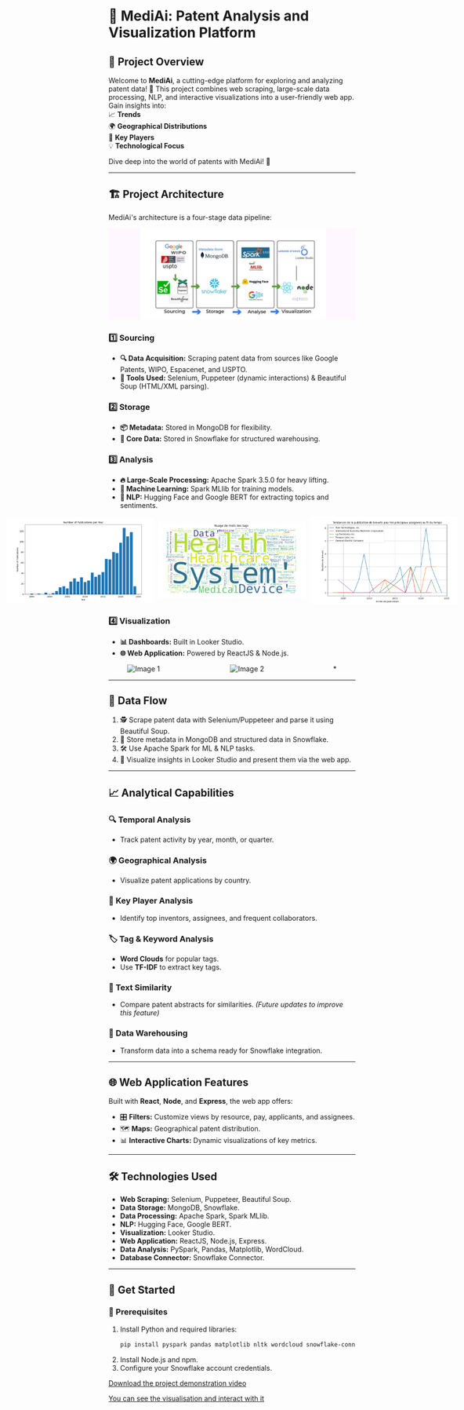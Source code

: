 # 🧠 MediAi: Patent Analysis and Visualization Platform

## 🌟 Project Overview

Welcome to **MediAi**, a cutting-edge platform for exploring and analyzing patent data! 🚀 This project combines web scraping, large-scale data processing, NLP, and interactive visualizations into a user-friendly web app. Gain insights into:  
📈 **Trends**  
🌍 **Geographical Distributions**  
🏢 **Key Players**  
💡 **Technological Focus**

Dive deep into the world of patents with MediAi! 🎉

---

## 🏗️ Project Architecture

MediAi's architecture is a four-stage data pipeline:
<div align="center">
  <img src="video/Architecture1.png" alt="architecture" style="width: 800px;">
</div>

### 1️⃣ **Sourcing**  
- **🔍 Data Acquisition:** Scraping patent data from sources like Google Patents, WIPO, Espacenet, and USPTO.  
- **🤖 Tools Used:** Selenium, Puppeteer (dynamic interactions) & Beautiful Soup (HTML/XML parsing).

### 2️⃣ **Storage**  
- **📦 Metadata:** Stored in MongoDB for flexibility.  
- **💾 Core Data:** Stored in Snowflake for structured warehousing.

### 3️⃣ **Analysis**  
- **🔥 Large-Scale Processing:** Apache Spark 3.5.0 for heavy lifting.  
- **🤖 Machine Learning:** Spark MLlib for training models.  
- **🧠 NLP:** Hugging Face and Google BERT for extracting topics and sentiments.

  
<div style="display: flex; justify-content: center; align-items: center;">
  <img src="video/number of publications by year.png" alt="Image 1" style="width: 300px; margin-right: 10px;">
  <img src="video/world cloud.png" alt="Image 2" style="width: 300px; margin-right: 10px;">
  <img src="video/brevets of top assignees au fil de temps.png" alt="Image 3" style="width: 300px;">
</div>

### 4️⃣ **Visualization**  
- **📊 Dashboards:** Built in Looker Studio.  
- **🌐 Web Application:** Powered by ReactJS & Node.js.


<div style="display: flex; justify-content: center; align-items: center;">
  <img src="video/page1.png" alt="Image 1" style="width: 200px; margin-right: 10px;">
  <img src="video/page2.png" alt="Image 2" style="width: 200px; margin-right: 10px;">
  *
</div>


---

## 🔄 Data Flow

1. 🕵️ Scrape patent data with Selenium/Puppeteer and parse it using Beautiful Soup.  
2. 📂 Store metadata in MongoDB and structured data in Snowflake.  
3. 🛠️ Use Apache Spark for ML & NLP tasks.  
4. 🌟 Visualize insights in Looker Studio and present them via the web app.

---

## 📈 Analytical Capabilities

### 🔍 Temporal Analysis  
- Track patent activity by year, month, or quarter.

### 🌍 Geographical Analysis  
- Visualize patent applications by country.

### 🏢 Key Player Analysis  
- Identify top inventors, assignees, and frequent collaborators.

### 🏷️ Tag & Keyword Analysis  
- **Word Clouds** for popular tags.  
- Use **TF-IDF** to extract key tags.

### 🧩 Text Similarity  
- Compare patent abstracts for similarities. *(Future updates to improve this feature)*

### 🏢 Data Warehousing  
- Transform data into a schema ready for Snowflake integration.



---

## 🌐 Web Application Features

Built with **React**, **Node**, and **Express**, the web app offers:  
- 🎛️ **Filters:** Customize views by resource, pay, applicants, and assignees.  
- 🗺️ **Maps:** Geographical patent distribution.  
- 📊 **Interactive Charts:** Dynamic visualizations of key metrics.

---

## 🛠️ Technologies Used

- **Web Scraping:** Selenium, Puppeteer, Beautiful Soup.  
- **Data Storage:** MongoDB, Snowflake.  
- **Data Processing:** Apache Spark, Spark MLlib.  
- **NLP:** Hugging Face, Google BERT.  
- **Visualization:** Looker Studio.  
- **Web Application:** ReactJS, Node.js, Express.  
- **Data Analysis:** PySpark, Pandas, Matplotlib, WordCloud.  
- **Database Connector:** Snowflake Connector.

---

## 🚀 Get Started

### 🔧 Prerequisites

1. Install Python and required libraries:  
   ```bash
   pip install pyspark pandas matplotlib nltk wordcloud snowflake-connector-python

2. Install Node.js and npm.
3. Configure your Snowflake account credentials.


[Download the project demonstration video](https://github.com/ZakariaBenlamkadam/HealthAI-Patents-Insight/raw/main/video/mediAi_1.mp4)

[You can see the visualisation and interact with it](https://app.powerbi.com/view?r=eyJrIjoiNzhjYzZkYTYtOWVjOS00YjE4LWJhYzItYjViOWNlNWM3Y2YyIiwidCI6ImMyNzg3OTIyLTExZDktNGNhOC1hYWRmLTVlZjdmZjMxYTEyNyJ9)

